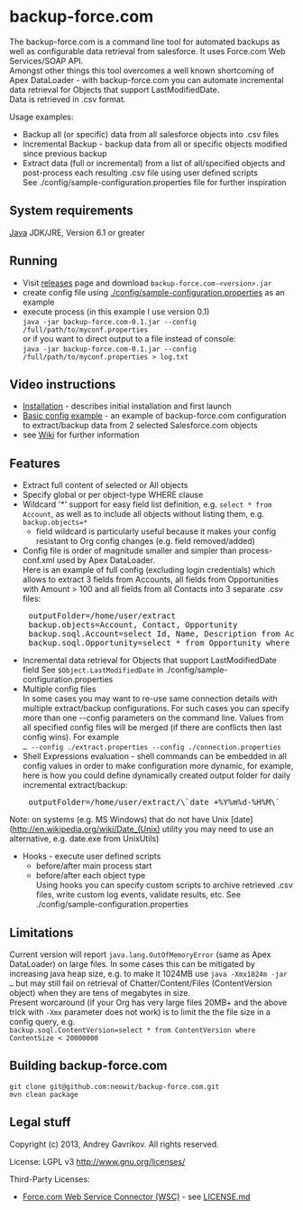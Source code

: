 # backup-force.com

The backup-force.com is a command line tool for automated backups as well as configurable data retrieval from salesforce.
It uses Force.com Web Services/SOAP API.  
Amongst other things this tool overcomes a well known shortcoming of Apex DataLoader - with backup-force.com you can automate incremental data retrieval for Objects that support LastModifiedDate.  
Data is retrieved in .csv format.  
  
Usage examples:  
* Backup all (or specific) data from all salesforce objects into .csv files  
* Incremental Backup - backup data from all or specific objects modified since previous backup  
* Extract data (full or incremental) from a list of all/specified objects and post-process each resulting .csv file using user defined scripts  
See ./config/sample-configuration.properties file for further inspiration


## System requirements

[Java](http://java.com/download) JDK/JRE, Version 6.1 or greater

## Running

* Visit [releases](https://github.com/neowit/backup-force.com/releases) page and download `backup-force.com-<version>.jar`
* create config file using [./config/sample-configuration.properties](https://github.com/neowit/backup-force.com/blob/master/config/sample-configuration.properties) as an example
* execute process (in this example I use version 0.1)  
  `java -jar backup-force.com-0.1.jar --config /full/path/to/myconf.properties`  
  or if you want to direct output to a file instead of console:  
  `java -jar backup-force.com-0.1.jar --config /full/path/to/myconf.properties > log.txt`  

## Video instructions   
* [Installation](http://youtu.be/eyIkdsSBpLY) - describes initial installation and first launch
* [Basic config example](http://youtu.be/ptMc-7hp5qA) - an example of backup-force.com configuration to extract/backup data from 2 selected Salesforce.com objects
* see [Wiki](https://github.com/neowit/backup-force.com/wiki) for further information

## Features

* Extract full content of selected or All objects
* Specify global or per object-type WHERE clause
* Wildcard '*' support for easy field list definition, e.g. `select * from Account`, as well as to include all objects without listing them, e.g. `backup.objects=*`
  - field wildcard is particularly useful because it makes your config resistant to Org config changes (e.g. field removed/added)
* Config file is order of magnitude smaller and simpler than process-conf.xml used by Apex DataLoader.  
	Here is an example of full config (excluding login credentials) which allows to extract 3 fields from Accounts, all fields from Opportunities with Amount > 100 and all fields from all Contacts into 3 separate .csv files:
<pre>
    outputFolder=/home/user/extract
    backup.objects=Account, Contact, Opportunity
    backup.soql.Account=select Id, Name, Description from Account
    backup.soql.Opportunity=select * from Opportunity where Amount > 100
</pre>
* Incremental data retrieval for Objects that support LastModifiedDate field
    See `$Object.LastModifiedDate` in ./config/sample-configuration.properties
* Multiple config files  
  In some cases you may want to re-use same connection details with multiple extract/backup configurations. For such cases you can specify more than one --config parameters on the command line. Values from all specified config files will be merged (if there are conflicts then last config wins). For example    
   `… --config ./extract.properties --config ./connection.properties`
* Shell Expressions evaluation - shell commands can be embedded in all config values in order to make configuration more dynamic, for example, here is how you could define dynamically created output folder for daily incremental extract/backup:
<pre>
    outputFolder=/home/user/extract/\`date +%Y%m%d-%H%M\`
</pre>
Note: on systems (e.g. MS Windows) that do not have Unix [date](http://en.wikipedia.org/wiki/Date_(Unix) utility you may need to use an alternative, e.g. date.exe from UnixUtils)
    
* Hooks - execute user defined scripts  
	- before/after main process start
	- before/after each object type  
Using hooks you can specify custom scripts to archive retrieved .csv files, write custom log events, validate results, etc. See ./config/sample-configuration.properties


## Limitations

Current version will report `java.lang.OutOfMemoryError` (same as Apex DataLoader) on large files. In some cases this can be mitigated by increasing java heap size, e.g. to make it 1024MB use `java -Xmx1024m -jar …` but may still fail on retrieval of Chatter/Content/Files (ContentVersion object) when they are tens of megabytes in size.  
Present worcaround (if your Org has very large files 20MB+ and the above trick with `-Xmx` parameter does not work) is to limit the the file size in a config query, e.g.  
`backup.soql.ContentVersion=select * from ContentVersion where ContentSize < 20000000`  

 

## Building backup-force.com
    git clone git@github.com:neowit/backup-force.com.git
    mvn clean package

## Legal stuff

Copyright (c) 2013, Andrey Gavrikov. All rights reserved.

License: LGPL v3 <http://www.gnu.org/licenses/>

Third-Party Licenses:  
* [Force.com Web Service Connector (WSC)](https://github.com/forcedotcom/wsc) - see [LICENSE.md](https://github.com/forcedotcom/wsc/blob/master/LICENSE.md)
